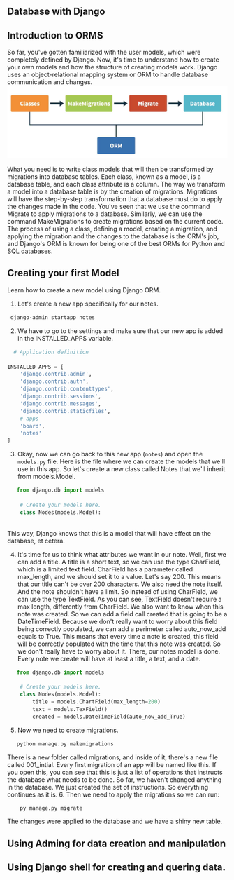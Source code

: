## Database with Django


## Introduction to ORMS
So far, you've gotten familiarized with the user models, which were completely defined by Django. Now, it's time to understand how to create your own models and how the structure of creating models work. Django uses an object-relational mapping system or ORM to handle database communication and changes. 
![alt text](image-1.png)

What you need is to write class models that will then be transformed by migrations into database tables. Each class, known as a model, is a database table, and each class attribute is a column. The way we transform a model into a database table is by the creation of migrations. Migrations will have the step-by-step transformation that a database must do to apply the changes made in the code. You've seen that we use the command Migrate to apply migrations to a database. Similarly, we can use the command MakeMigrations to create migrations based on the current code. The process of using a class, defining a model, creating a migration, and applying the migration and the changes to the database is the ORM's job, and Django's ORM is known for being 
one of the best ORMs for Python and SQL databases.


## Creating your first Model
Learn how to create a new model using Django ORM. 

1. Let's create a new app specifically for our notes. 
```bash
 django-admin startapp notes
```

2. We have to go to the settings and make sure that our new app is added in the INSTALLED_APPS variable.
```py
  # Application definition

INSTALLED_APPS = [
    'django.contrib.admin',
    'django.contrib.auth',
    'django.contrib.contenttypes',
    'django.contrib.sessions',
    'django.contrib.messages',
    'django.contrib.staticfiles',
    # apps
    'board',
    'notes'
] 
```
3. Okay, now we can go back to this new app (`notes`) and open the `models.py` file. Here is the file where we can create the models that we'll use in this app. So let's create a new class called Notes that we'll inherit from models.Model.
```py
   from django.db import models

    # Create your models here.
    class Nodes(models.Model):
        
```

This way, Django knows that this is a model that will have effect on the database, et cetera.

4. It's time for us to think what attributes we want in our note. Well, first we can add a title. A title is a short text, so we can use the type CharField, which is a limited text field. CharField has a parameter called max_length, and we should set it to a value. Let's say 200. This means that our title can't be over 200 characters. We also need the note itself. And the note shouldn't have a limit. So instead of using CharField, we can use the type TextField. As you can see, TextField doesn't require a max length, differently from CharField. We also want to know when this note was created. So we can add a field call created that is going to be a DateTimeField. Because we don't really want to worry about this field being correctly populated, we can add a perimeter called auto_now_add equals to True. This means that every time a note is created, this field will be correctly populated with the time that this note was created. So we don't really have to worry about it. There, our notes model is done. Every note we create will have at least a title, a text, and a date. 
```py
   from django.db import models

    # Create your models here.
    class Nodes(models.Model):
        title = models.ChartField(max_length=200)
        text = models.TexField()
        created = models.DateTimeField(auto_now_add_True)
```
5. Now we need to create migrations.
```bash
   python manage.py makemigrations
``` 
There is a new folder called migrations, and inside of it, there's a new file called 001_intial. Every first migration of an app will be named like this. If you open this, you can see that this is just a list of operations that instructs the database what needs to be done. So far, we haven't changed anything in the database. We just created the set of instructions. So everything continues as it is. 
6. Then we need to apply the migrations so we can run:
```bash
    py manage.py migrate
``` 
The changes were applied to the database and we have a shiny new table.

## Using Adming for data creation and manipulation


## Using Django shell for creating and quering data.
